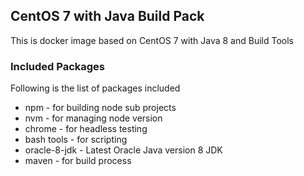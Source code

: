 ## CentOS 7 with Java Build Pack

This is docker image based on CentOS 7 with Java 8 and Build Tools

### Included Packages

Following is the list of packages included

* npm                   - for building node sub projects
* nvm                   - for managing node version
* chrome                - for headless testing
* bash tools            - for scripting
* oracle-8-jdk          - Latest Oracle Java version 8 JDK
* maven                 - for build process


